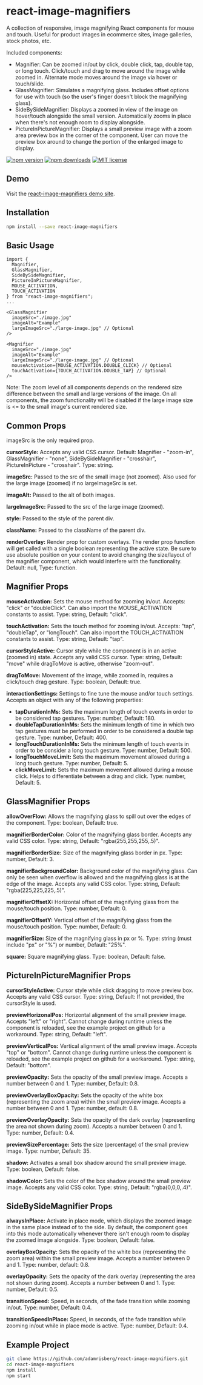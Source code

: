 # react-image-magnifiers

A collection of responsive, image magnifying React components for mouse and touch. Useful for product images in ecommerce sites, image galleries, stock photos, etc.

Included components:

- Magnifier: Can be zoomed in/out by click, double click, tap, double tap, or long touch. Click/touch and drag to move around the image while zoomed in. Alternate mode moves around the image via hover or touch/slide.
- GlassMagnifier: Simulates a magnifying glass. Includes offset options for use with touch (so the user's finger doesn't block the magnifying glass).
- SideBySideMagnifier: Displays a zoomed in view of the image on hover/touch alongside the small version. Automatically zooms in place when there's not enough room to display alongside.
- PictureInPictureMagnifier: Displays a small preview image with a zoom area preview box in the corner of the component. User can move the preview box around to change the portion of the enlarged image to display.

[![npm version](https://img.shields.io/npm/v/react-image-magnifiers.svg?style=flat)](https://npmjs.org/package/react-image-magnifiers "View this project on npm")
[![npm downloads](https://img.shields.io/npm/dm/react-image-magnifiers.svg?style=flat-square)](https://www.npmjs.com/package/react-image-magnifiers)
[![MIT license](https://img.shields.io/badge/license-MIT-brightgreen.svg)](http://opensource.org/licenses/MIT)

## Demo

Visit the [react-image-magnifiers demo site](https://adamrisberg.github.io/react-image-magnifiers).

## Installation

```sh
npm install --save react-image-magnifiers
```

## Basic Usage

```JSX
import {
  Magnifier,
  GlassMagnifier,
  SideBySideMagnifier,
  PictureInPictureMagnifier,
  MOUSE_ACTIVATION,
  TOUCH_ACTIVATION
} from "react-image-magnifiers";
...

<GlassMagnifier
  imageSrc="./image.jpg"
  imageAlt="Example"
  largeImageSrc="./large-image.jpg" // Optional
/>

<Magnifier
  imageSrc="./image.jpg"
  imageAlt="Example"
  largeImageSrc="./large-image.jpg" // Optional
  mouseActivation={MOUSE_ACTIVATION.DOUBLE_CLICK} // Optional
  touchActivation={TOUCH_ACTIVATION.DOUBLE_TAP} // Optional
/>
```

Note: The zoom level of all components depends on the rendered size difference between the small and large versions of the image. On all components, the zoom functionality will be disabled if the large image size is <= to the small image's current rendered size.

## Common Props

imageSrc is the only required prop.

**cursorStyle:** Accepts any valid CSS cursor. Default: Magnifier - "zoom-in", GlassMagnifier - "none", SideBySideMagnifier - "crosshair", PictureInPicture - "crosshair". Type: string.

**imageSrc:** Passed to the src of the small image (not zoomed). Also used for the large image (zoomed) if no largeImageSrc is set.

**imageAlt:** Passed to the alt of both images.

**largeImageSrc:** Passed to the src of the large image (zoomed).

**style:** Passed to the style of the parent div.

**className:** Passed to the className of the parent div.

**renderOverlay:** Render prop for custom overlays. The render prop function will get called with a single boolean representing the active state. Be sure to use absolute position on your content to avoid changing the size/layout of the magnifier component, which would interfere with the functionality. Default: null, Type: function.

## Magnifier Props

**mouseActivation:** Sets the mouse method for zooming in/out. Accepts: "click" or "doubleClick". Can also import the MOUSE_ACTIVATION constants to assist. Type: string, Default: "click".

**touchActivation:** Sets the touch method for zooming in/out. Accepts: "tap", "doubleTap", or "longTouch". Can also import the TOUCH_ACTIVATION constants to assist. Type: string, Default: "tap".

**cursorStyleActive:** Cursor style while the component is in an active (zoomed in) state. Accepts any valid CSS cursor. Type: string, Default: "move" while dragToMove is active, otherwise "zoom-out".

**dragToMove:** Movement of the image, while zoomed in, requires a click/touch drag gesture. Type: boolean, Default: true.

**interactionSettings:** Settings to fine tune the mouse and/or touch settings. Accepts an object with any of the following properties:

- **tapDurationInMs:** Sets the maximum length of touch events in order to be considered tap gestures. Type: number, Default: 180.
- **doubleTapDurationInMs:** Sets the minimum length of time in which two tap gestures must be performed in order to be considered a double tap gesture. Type: number, Default: 400.
- **longTouchDurationInMs:** Sets the minimum length of touch events in order to be consider a long touch gesture. Type: number, Default: 500.
- **longTouchMoveLimit:** Sets the maximum movement allowed during a long touch gesture. Type: number, Default: 5.
- **clickMoveLimit:** Sets the maximum movement allowed during a mouse click. Helps to differentiate between a drag and click. Type: number, Default: 5.

## GlassMagnifier Props

**allowOverFlow:** Allows the magnifying glass to spill out over the edges of the component. Type: boolean, Default: true.

**magnifierBorderColor:** Color of the magnifying glass border. Accepts any valid CSS color. Type: string, Default: "rgba(255,255,255,.5)".

**magnifierBorderSize:** Size of the magnifying glass border in px. Type: number, Default: 3.

**magnifierBackgroundColor:** Background color of the magnifying glass. Can only be seen when overflow is allowed and the magnifying glass is at the edge of the image. Accepts any valid CSS color. Type: string, Default: "rgba(225,225,225,.5)".

**magnifierOffsetX:** Horizontal offset of the magnifying glass from the mouse/touch position. Type: number, Default: 0.

**magnifierOffsetY:** Vertical offset of the magnifying glass from the mouse/touch position. Type: number, Default: 0.

**magnifierSize:** Size of the magnifying glass in px or %. Type: string (must include "px" or "%") or number, Default: "25%".

**square:** Square magnifying glass. Type: boolean, Default: false.

## PictureInPictureMagnifier Props

**cursorStyleActive:** Cursor style while click dragging to move preview box. Accepts any valid CSS cursor. Type: string, Default: If not provided, the cursorStyle is used.

**previewHorizonalPos:** Horizontal alignment of the small preview image. Accepts "left" or "right". Cannot change during runtime unless the component is reloaded, see the example project on github for a workaround. Type: string, Default: "left".

**previewVerticalPos:** Vertical alignment of the small preview image. Accepts "top" or "bottom". Cannot change during runtime unless the component is reloaded, see the example project on github for a workaround. Type: string, Default: "bottom".

**previewOpacity:** Sets the opacity of the small preview image. Accepts a number between 0 and 1. Type: number, Default: 0.8.

**previewOverlayBoxOpacity:** Sets the opacity of the white box (representing the zoom area) within the small preview image. Accepts a number between 0 and 1. Type: number, default: 0.8.

**previewOverlayOpacity:** Sets the opacity of the dark overlay (representing the area not shown during zoom). Accepts a number between 0 and 1. Type: number, Default: 0.4.

**previewSizePercentage:** Sets the size (percentage) of the small preview image. Type: number, Default: 35.

**shadow:** Activates a small box shadow around the small preview image. Type: boolean, Default: false.

**shadowColor:** Sets the color of the box shadow around the small preview image. Accepts any valid CSS color. Type: string, Default: "rgba(0,0,0,.4)".

## SideBySideMagnifier Props

**alwaysInPlace:** Activate in place mode, which displays the zoomed image in the same place instead of to the side. By default, the component goes into this mode automatically whenever there isn't enough room to display the zoomed image alongside. Type: boolean, Default: false.

**overlayBoxOpacity:** Sets the opacity of the white box (representing the zoom area) within the small preview image. Accepts a number between 0 and 1. Type: number, default: 0.8.

**overlayOpacity:** Sets the opacity of the dark overlay (representing the area not shown during zoom). Accepts a number between 0 and 1. Type: number, Default: 0.5.

**transitionSpeed:** Speed, in seconds, of the fade transition while zooming in/out. Type: number, Default: 0.4.

**transitionSpeedInPlace:** Speed, in seconds, of the fade transition while zooming in/out while in place mode is active. Type: number, Default: 0.4.

## Example Project

```sh
git clone https://github.com/adamrisberg/react-image-magnifiers.git
cd react-image-magnifiers
npm install
npm start
```
